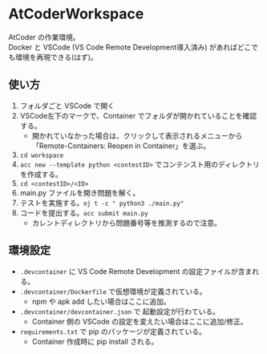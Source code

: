 # AtCoderWorkspace

AtCoder の作業環境。  
Docker と VSCode (VS Code Remote Development導入済み) があればどこでも環境を再現できる(はず)。

## 使い方

1. フォルダごと VSCode で開く
1. VSCode左下のマークで、Container でフォルダが開かれていることを確認する。
    * 開かれていなかった場合は、クリックして表示されるメニューから「Remote-Containers: Reopen in Container」を選ぶ。
1. `cd workspace`
1. `acc new --template python <contestID>` でコンテンスト用のディレクトリを作成する。
1. `cd <contestID>/<ID>`
1. main.py ファイルを開き問題を解く。
1. テストを実施する。`oj t -c " python3 ./main.py"`
1. コードを提出する。`acc submit main.py`
    * カレントディレクトリから問題番号等を推測するので注意。

## 環境設定

* `.devcontainer` に VS Code Remote Development の設定ファイルが含まれる。
* `.devcontainer/Dockerfile` で仮想環境が定義されている。
    * npm や apk add したい場合はここに追加。
* `.devcontainer/devcontainer.json` で 起動設定が行わている。
    * Container 側の VSCode の設定を変えたい場合はここに追加/修正。
* `requirements.txt` で pip のパッケージが定義されている。
    * Container 作成時に pip install される。
